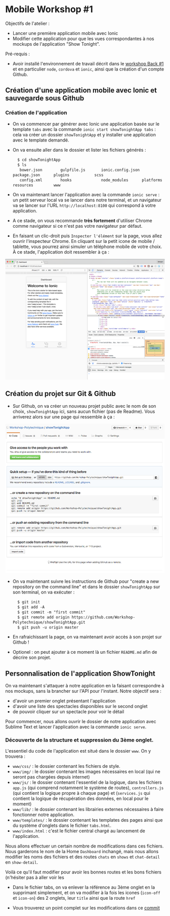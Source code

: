 Mobile Workshop #1
=======


Objectifs de l'atelier :

* Lancer une première application mobile avec Ionic
* Modifier cette application pour que les vues correspondantes à nos mockups de l'application "Show Tonight".


Pré-requis :

* Avoir installé l'environnement de travail décrit dans le [workshop Back #1](https://github.com/Workshop-Polytechnique/Back_Workshop_1) et en particulier `node`, `cordova` et `ionic`, ainsi que la création d'un compte Github.


## Création d'une application mobile avec Ionic et sauvegarde sous Github

### Création de l'application

* On va commencer par générer avec Ionic une application basée sur le template `tabs` avec la commande `ionic start showTonightApp tabs` : cela va créer un dossier `showTonightApp` et y installer une application avec le template demandé.

* On va ensuite aller dans le dossier et lister les fichiers générés :


        $ cd showTonightApp
        $ ls
         bower.json        gulpfile.js       ionic.config.json package.json      plugins           scss
         config.xml        hooks             node_modules      platforms         resources         www


* On va maintenant lancer l'application avec la commande `ionic serve` : un petit serveur local va se lancer dans notre terminal, et un navigateur va se lancer sur l'URL `http://localhost:8100` qui correspond à votre application.
* A ce stade, on vous recommande **très fortement** d'utiliser Chrome comme navigateur si ce n'est pas votre navigateur par défaut.
* En faisant un clic-droit puis `Inspecter l'élément` sur la page, vous allez ouvrir l'inspecteur Chrome. En cliquant sur la petit icone de mobile / tablette, vous pourrez ainsi simuler un téléphone mobile de votre choix. À ce stade, l'application doit ressembler à ça :

<img src="tutorial_resources/ionic_serve_1.png" alt="Chrome with Ionic" style="width:600px">

## Création du projet sur Git & Github

* Sur Github, on va créer un nouveau projet public avec le nom de son choix, `showTonightApp` ici, sans aucun fichier (pas de Readme). Vous arriverez alors sur une page qui ressemble à ça :

<img src="tutorial_resources/github.png" alt="Github" style="width:600px">

* On va maintenant suivre les instructions de Github pour "create a new repository on the command line" et dans le dossier `showTonightApp` sur son terminal, on va exécuter :


        $ git init
        $ git add -A
        $ git commit -m "first commit"
        $ git remote add origin https://github.com/Workshop-Polytechnique/showTonightApp.git
        $ git push -u origin master
        
* En rafraichissant la page, on va maintenant avoir accès à son projet sur Github !
* Optionel : on peut ajouter à ce moment là un fichier `README.md` afin de décrire son projet.

## Personnalisation de l'application ShowTonight

On va maintenant s'attaquer à notre application en la faisant correspondre à nos mockups, sans la brancher sur l'API pour l'instant. 
Notre objectif sera :
* d'avoir un premier onglet présentant l'application
* d'avoir une liste des spectacles disponibles sur le second onglet
* de pouvoir cliquer sur un spectacle pour voir le détail

Pour commencer, nous allons ouvrir le dossier de notre application avec Sublime Text et lancer l'application avec la commande `ionic serve`.

### Découverte de la structure et suppression du 3ème onglet.

L'essentiel du code de l'application est situé dans le dossier `www`. On y trouvera :

* `www/css/` : le dossier contenant les fichiers de style.
* `www/img/` : le dossier contenant les images nécessaires en local (qui ne seront pas chargées depuis internet)
* `www/js/` : le dossier contenant l'essentiel de la logique, dans les fichiers `app.js` (qui comprend notamment le système de routes), `controllers.js` (qui contient la logique propre à chaque page) et (`services.js` qui contient la logique de récupération des données, en local pour le moment)
* `www/lib/` : le dossier contenant les librairies externes nécessaires à faire fonctionner notre application.
* `www/templates/` : le dossier contenant les templates des pages ainsi que du système d'onglets dans le fichier `tabs.html`.
* `www/index.html` : c'est le fichier central chargé au lancement de l'application.


Nous allons effectuer un certain nombre de modifications dans ces fichiers. Nous garderons le nom de la Home `Dashboard` inchangé, mais nous allons modifier les noms des fichiers et des routes `chats` en `shows` et `chat-detail` en `show-detail`.

Voilà ce qu'il faut modifier pour avoir les bonnes routes et les bons fichiers (n'hésiter pas à aller voir les 
* Dans le fichier tabs, on va enlever la référence au 3ème onglet en la supprimant simplement, et on va modifier à la fois les icones (`icon-off` et `icon-on`) des 2 onglets, leur `title` ainsi que la route `href`


* Vous trouverez un point complet sur les modifications dans ce [commit]( https://github.com/Workshop-Polytechnique/Mobile_Workshop_1/commit/685a854cb16d919d33529a8f5c9a5ca3e5f78691)





